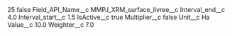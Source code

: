<?xml version="1.0" encoding="UTF-8"?>
<CustomMetadata xmlns="http://soap.sforce.com/2006/04/metadata" xmlns:xsi="http://www.w3.org/2001/XMLSchema-instance" xmlns:xsd="http://www.w3.org/2001/XMLSchema">
    <label>25</label>
    <protected>false</protected>
    <values>
        <field>Field_API_Name__c</field>
        <value xsi:type="xsd:string">MMPJ_XRM_surface_livree__c</value>
    </values>
    <values>
        <field>Interval_end__c</field>
        <value xsi:type="xsd:double">4.0</value>
    </values>
    <values>
        <field>Interval_start__c</field>
        <value xsi:type="xsd:double">1.5</value>
    </values>
    <values>
        <field>IsActive__c</field>
        <value xsi:type="xsd:boolean">true</value>
    </values>
    <values>
        <field>Multiplier__c</field>
        <value xsi:type="xsd:boolean">false</value>
    </values>
    <values>
        <field>Unit__c</field>
        <value xsi:type="xsd:string">Ha</value>
    </values>
    <values>
        <field>Value__c</field>
        <value xsi:type="xsd:double">10.0</value>
    </values>
    <values>
        <field>Weighter__c</field>
        <value xsi:type="xsd:double">7.0</value>
    </values>
</CustomMetadata>

